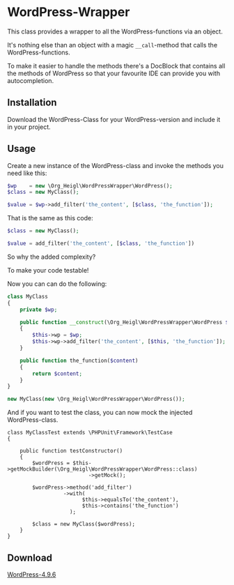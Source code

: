 # WordPress-Wrapper

This class provides a wrapper to all the WordPress-functions via an object.

It's nothing else than an object with a magic `__call`-method
that calls the WordPress-functions.

To make it easier to handle the methods there's a DocBlock that
contains all the methods of WordPress so that your favourite IDE can
provide you with autocompletion.

## Installation

Download the WordPress-Class for your WordPress-version and include it in
your project.

## Usage

Create a new instance of the WordPress-class and invoke the methods you need like this:

```php
$wp    = new \Org_Heigl\WordPressWrapper\WordPress();
$class = new MyClass();

$value = $wp->add_filter('the_content', [$class, 'the_function']);
```

That is the same as this code:

```php
$class = new MyClass();

$value = add_filter('the_content', [$class, 'the_function'])
```

So why the added complexity?

To make your code testable!

Now you can can do the following:

```php
class MyClass
{
    private $wp;

    public function __construct(\Org_Heigl\WordPressWrapper\WordPress $wp)
    {
        $this->wp = $wp;
        $this->wp->add_filter('the_content', [$this, 'the_function']);
    }

    public function the_function($content)
    {
        return $content;
    }
}

new MyClass(new \Org_Heigl\WordPressWrapper\WordPress());
```

And if you want to test the class, you can now mock the injected
WordPress-class.

```
class MyClassTest extends \PHPUnit\Framework\TestCase
{

    public function testConstructor()
    {
        $wordPress = $this->getMockBuilder(\Org_Heigl\WordPressWrapper\WordPress::class)
                          ->getMock();

        $wordPress->method('add_filter')
                  ->with(
                        $this->equalsTo('the_content'),
                        $this->contains('the_function')
                    );

        $class = new MyClass($wordPress);
    }
}
```

## Download

[WordPress-4.9.6](dist/4.9.6/WordPress.php)



